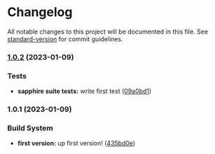 # Changelog

All notable changes to this project will be documented in this file. See [standard-version](https://github.com/conventional-changelog/standard-version) for commit guidelines.

### [1.0.2](https://github.com/Lack-Zillions-Over/sapphire/compare/v1.0.1...v1.0.2) (2023-01-09)


### Tests

* **sapphire suite tests:** write first test ([09a0bd1](https://github.com/Lack-Zillions-Over/sapphire/commit/09a0bd14c8693ffa7901b4b5cbfff13b75b55faa))

### 1.0.1 (2023-01-09)


### Build System

* **first version:** up first version! ([435bd0e](https://github.com/Lack-Zillions-Over/sapphire/commit/435bd0ec9d9a695616459a6c10818d3a57bb881f))
